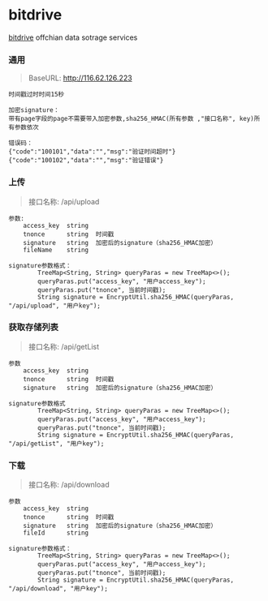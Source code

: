 # bitdrive
[bitdrive](./bitdrive.pdf) offchian data sotrage services


### 通用  
>BaseURL: http://116.62.126.223   
```
时间戳过时时间15秒                              
  
加密signature：  
带有page字段的page不需要带入加密参数,sha256_HMAC(所有参数 ,"接口名称", key)所有参数依次	  
   
错误码：  
{"code":"100101","data":"","msg":"验证时间超时"}  
{"code":"100102","data":"","msg":"验证错误"}  
```	  

### 上传  
>接口名称: /api/upload  
```
参数:  
	access_key	string		   
	tnonce		string	时间戳   
	signature	string	加密后的signature（sha256_HMAC加密）   
	fileName	string   
   
signature参数格式：   
        TreeMap<String, String> queryParas = new TreeMap<>();  
        queryParas.put("access_key", "用户access_key");  
        queryParas.put("tnonce", 当前时间戳);  
        String signature = EncryptUtil.sha256_HMAC(queryParas, "/api/upload", "用户key");  
```
  
### 获取存储列表  
>接口名称: /api/getList  
```
参数  
	access_key	string		  
	tnonce		string	时间戳  
	signature	string	加密后的signature（sha256_HMAC加密）  
  
signature参数格式  
        TreeMap<String, String> queryParas = new TreeMap<>();  
        queryParas.put("access_key", "用户access_key");  
        queryParas.put("tnonce", 当前时间戳);  
        String signature = EncryptUtil.sha256_HMAC(queryParas, "/api/getList", "用户key");   
```
    
### 下载  
>接口名称: /api/download  
```
参数
	access_key	string		  
	tnonce		string	时间戳  
	signature	string	加密后的signature（sha256_HMAC加密）  
	fileId		string  
	    
signature参数格式：  
        TreeMap<String, String> queryParas = new TreeMap<>();  
        queryParas.put("access_key", "用户access_key");  
        queryParas.put("tnonce", 当前时间戳);  
        String signature = EncryptUtil.sha256_HMAC(queryParas, "/api/download", "用户key");  
```
  